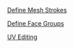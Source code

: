 [Define Mesh Strokes](define_strokes.md)

[Define Face Groups](define_fgroups.md)

[UV Editing](uv_editing.md)